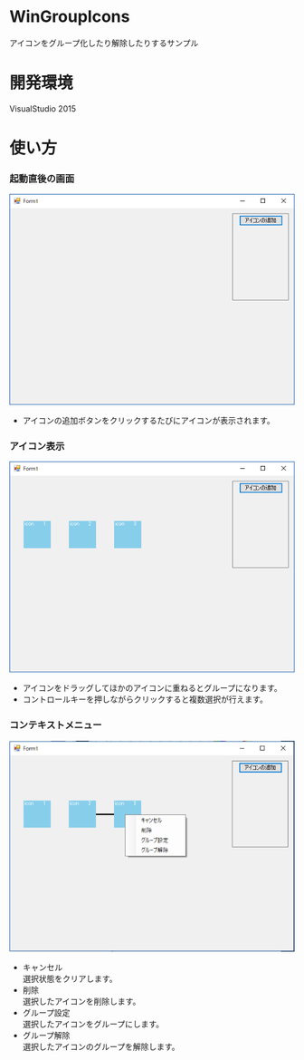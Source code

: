 # WinGroupIcons
アイコンをグループ化したり解除したりするサンプル

# 開発環境
VisualStudio 2015

# 使い方
### 起動直後の画面  
![起動直後](ss1.PNG)  
- アイコンの追加ボタンをクリックするたびにアイコンが表示されます。  

### アイコン表示  
![アイコン表示](ss2.PNG)  
- アイコンをドラッグしてほかのアイコンに重ねるとグループになります。
- コントロールキーを押しながらクリックすると複数選択が行えます。  

### コンテキストメニュー
![コンテキストメニュー](ss3.PNG)  
- キャンセル  
選択状態をクリアします。
- 削除  
選択したアイコンを削除します。
- グループ設定  
選択したアイコンをグループにします。
- グループ解除  
選択したアイコンのグループを解除します。
